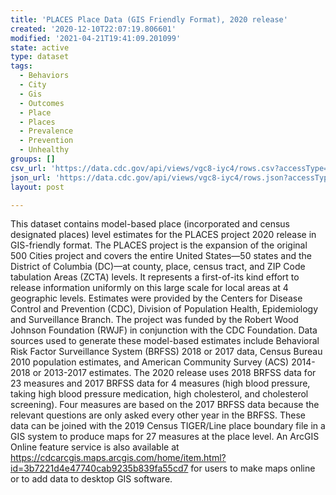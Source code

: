 ```yaml
---
title: 'PLACES Place Data (GIS Friendly Format), 2020 release'
created: '2020-12-10T22:07:19.806601'
modified: '2021-04-21T19:41:09.201099'
state: active
type: dataset
tags:
  - Behaviors
  - City
  - Gis
  - Outcomes
  - Place
  - Places
  - Prevalence
  - Prevention
  - Unhealthy
groups: []
csv_url: 'https://data.cdc.gov/api/views/vgc8-iyc4/rows.csv?accessType=DOWNLOAD'
json_url: 'https://data.cdc.gov/api/views/vgc8-iyc4/rows.json?accessType=DOWNLOAD'
layout: post

---
```

This dataset contains model-based place (incorporated and census designated places) level estimates for the PLACES project 2020 release in GIS-friendly format. The PLACES project is the expansion of the original 500 Cities project and covers the entire United States—50 states and the District of Columbia (DC)—at county, place, census tract, and ZIP Code tabulation Areas (ZCTA) levels. It represents a first-of-its kind effort to release information uniformly on this large scale for local areas at 4 geographic levels. Estimates were provided by the Centers for Disease Control and Prevention (CDC), Division of Population Health, Epidemiology and Surveillance Branch. The project was funded by the Robert Wood Johnson Foundation (RWJF) in conjunction with the CDC Foundation. Data sources used to generate these model-based estimates include Behavioral Risk Factor Surveillance System (BRFSS) 2018 or 2017 data, Census Bureau 2010 population estimates, and American Community Survey (ACS) 2014-2018 or 2013-2017 estimates. The 2020 release uses 2018 BRFSS data for 23 measures and 2017 BRFSS data for 4 measures (high blood pressure, taking high blood pressure medication, high cholesterol, and cholesterol screening). Four measures are based on the 2017 BRFSS data because the relevant questions are only asked every other year in the BRFSS. These data can be joined with the 2019 Census TIGER/Line place boundary file in a GIS system to produce maps for 27 measures at the place level. An ArcGIS Online feature service is also available at https://cdcarcgis.maps.arcgis.com/home/item.html?id=3b7221d4e47740cab9235b839fa55cd7 for users to make maps online or to add data to desktop GIS software.
